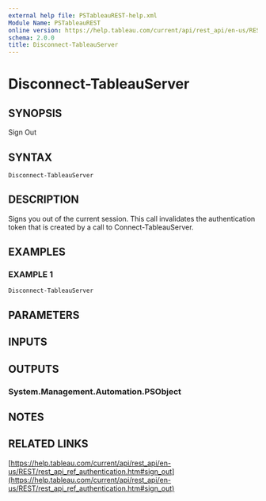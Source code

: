 ```yaml
---
external help file: PSTableauREST-help.xml
Module Name: PSTableauREST
online version: https://help.tableau.com/current/api/rest_api/en-us/REST/rest_api_ref_authentication.htm#sign_out
schema: 2.0.0
title: Disconnect-TableauServer
---
```


# Disconnect-TableauServer

## SYNOPSIS
Sign Out

## SYNTAX

```
Disconnect-TableauServer
```

## DESCRIPTION
Signs you out of the current session.
This call invalidates the authentication token that is created by a call to Connect-TableauServer.

## EXAMPLES

### EXAMPLE 1
```
Disconnect-TableauServer
```

## PARAMETERS

## INPUTS

## OUTPUTS

### System.Management.Automation.PSObject
## NOTES

## RELATED LINKS

[https://help.tableau.com/current/api/rest_api/en-us/REST/rest_api_ref_authentication.htm#sign_out](https://help.tableau.com/current/api/rest_api/en-us/REST/rest_api_ref_authentication.htm#sign_out)

